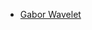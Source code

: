 * [Gabor Wavelet](http://disp.ee.ntu.edu.tw/~pujols/Gabor%20wavelet%20transform%20and%20its%20application.pdf)
